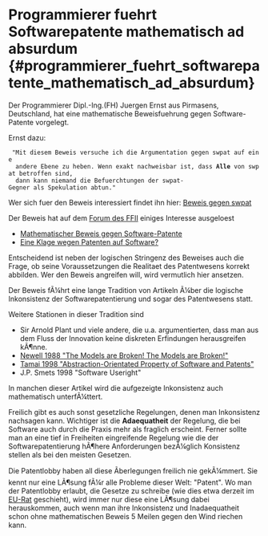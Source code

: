# Programmierer fuehrt Softwarepatente mathematisch ad absurdum {#programmierer_fuehrt_softwarepatente_mathematisch_ad_absurdum}

Der Programmierer Dipl.-Ing.(FH) Juergen Ernst aus Pirmasens,
Deutschland, hat eine mathematische Beweisfuehrung gegen
Software-Patente vorgelegt.

Ernst dazu:

` "Mit diesem Beweis versuche ich die Argumentation gegen swpat auf eine`\
`  andere Ebene zu heben. Wenn exakt nachweisbar ist, dass `**`Alle`**` von swpat betroffen sind,`\
`  dann kann niemand die Befuerchtungen der swpat-Gegner als Spekulation abtun."`

Wer sich fuer den Beweis interessiert findet ihn hier: [Beweis gegen
swpat](http://www.juergen-ernst.de/info_swpat.html "wikilink")

Der Beweis hat auf dem [Forum des
FFII](http://lists.ffii.org/ "wikilink") einiges Interesse ausgeloest

-   [Mathematischer Beweis gegen
    Software-Patente](http://lists.ffii.org/archive/mails/swpat/2004/Apr/0167.html "wikilink")
-   [Eine Klage wegen Patenten auf
    Software?](http://lists.ffii.org/archive/mails/swpat/2004/Apr/0169.html "wikilink")

Entscheidend ist neben der logischen Stringenz des Beweises auch die
Frage, ob seine Voraussetzungen die Realitaet des Patentwesens korrekt
abbilden. Wer den Beweis angreifen will, wird vermutlich hier ansetzen.

Der Beweis fÃ¼hrt eine lange Tradition von Artikeln Ã¼ber die logische
Inkonsistenz der Softwarepatentierung und sogar des Patentwesens statt.

Weitere Stationen in dieser Tradition sind

-   Sir Arnold Plant und viele andere, die u.a. argumentierten, dass man
    aus dem Fluss der Innovation keine diskreten Erfindungen
    herausgreifen kÃ¶nne.
-   [Newell 1988 \"The Models are Broken! The Models are
    Broken!\"](http://swpat.ffii.org/papers/uplr-newell88/ "wikilink")
-   [Tamai 1998 \"Abstraction-Orientated Property of Software and
    Patents\"](http://swpat.ffii.org/papers/ist-tamai98/ "wikilink")
-   J.P. Smets 1998 \"Software Useright\"

In manchen dieser Artikel wird die aufgezeigte Inkonsistenz auch
mathematisch unterfÃ¼ttert.

Freilich gibt es auch sonst gesetzliche Regelungen, denen man
Inkonsistenz nachsagen kann. Wichtiger ist die **Adaequatheit** der
Regelung, die bei Software auch durch die Praxis mehr als fraglich
erscheint. Ferner sollte man an eine tief in Freiheiten eingreifende
Regelung wie die der Softwarepatentierung hÃ¶here Anforderungen
bezÃ¼glich Konsistenz stellen als bei den meisten Gesetzen.

Die Patentlobby haben all diese Ãberlegungen freilich nie gekÃ¼mmert.
Sie kennt nur eine LÃ¶sung fÃ¼r alle Probleme dieser Welt: \"Patent\".
Wo man der Patentlobby erlaubt, die Gesetze zu schreibe (wie dies etwa
derzeit im
[EU-Rat](http://swpat.ffii.org/papiere/europarl0309/cons0401/ "wikilink")
geschieht), wird immer nur diese eine LÃ¶sung dabei herauskommen, auch
wenn man ihre Inkonsistenz und Inadaequatheit schon ohne mathematischen
Beweis 5 Meilen gegen den Wind riechen kann.
